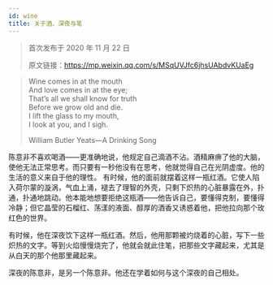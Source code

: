 ```yaml
---
id: wine
title: 关于酒、深夜与笔
---
```


> 首次发布于 2020 年 11 月 22 日
>
> 原文链接：https://mp.weixin.qq.com/s/MSqUVJfc6jhsUAbdvKUaEg

> Wine comes in at the mouth  
> And love comes in at the eye;  
> That’s all we shall know for truth  
> Before we grow old and die.  
> I lift the glass to my mouth,  
> I look at you, and I sigh.
>
> William Butler Yeats—A Drinking Song

陈意非不喜欢喝酒——更准确地说，他规定自己滴酒不沾。酒精麻痹了他的大脑，使他无法正常思考。而只要有一秒他没有在思考，他就觉得自己在光阴虚度。他的生活的意义来自于他的理性。
有时候，他的面前就摆着这样一瓶红酒。它使人陷入荷尔蒙的漩涡，气血上涌，褪去了理智的外壳，只剩下炽热的心脏暴露在外，扑通，扑通地跳动。他本能地想要拒绝这瓶酒——他告诉自己，要懂得克制，要懂得冷静；但它晶莹的石榴红、荡漾的液面、醇厚的酒香又诱惑着他，把他拉向那个玫红色的世界。

有时候，他在深夜饮下这样一瓶红酒。然后，他用那颗被灼烧着的心脏，写下一些炽热的文字。等到火焰慢慢烧完了，他就会就此住笔，把那些文字藏起来，尤其是从白天的那个他那里藏起来。

深夜的陈意非，是另一个陈意非。他还在学着如何与这个深夜的自己相处。
